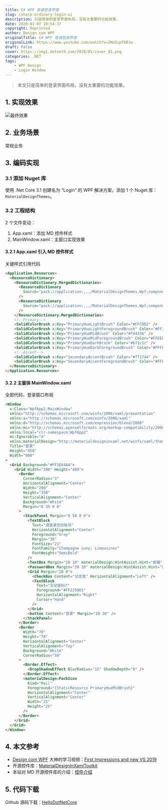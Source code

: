 ```yaml
---
title: C# WPF 普通登录界面
slug: csharp-ordinary-login-ui
description: 只是简单的登录界面布局，没有太重要的功能效果。
date: 2020-01-07 19:54:37
copyright: Reprinted
author: Design com WPF
originalTitle: C# WPF 普通登录界面
originalLink: https://www.youtube.com/watch?v=2Nu5zpT6Ezw
draft: False
cover: https://img1.dotnet9.com/2020/01/cover_01.png
categories: .NET
tags: 
    - WPF Design
    - Login Window
---
```


> 本文只是简单的登录界面布局，没有太重要的功能效果。

## 1. 实现效果

![最终效果](https://img1.dotnet9.com/2020/01/cover_01.png)

## 2. 业务场景

常规业务

## 3. 编码实现

### 3.1 添加 Nuget 库

使用 .Net Core 3.1 创建名为 “Login” 的 WPF 解决方案，添加 1 个 Nuget 库：`MaterialDesignThemes`。

### 3.2 工程结构

2 个文件变动：

1. App.xaml：添加 MD 控件样式
2. MainWindow.xaml：主窗口实现效果

#### 3.2.1 App.xaml 引入 MD 控件样式

关键样式引用代码

```html
<Application.Resources>
  <ResourceDictionary>
    <ResourceDictionary.MergedDictionaries>
      <ResourceDictionary
        Source="pack://application:,,,/MaterialDesignThemes.Wpf;component/Themes/MaterialDesignTheme.Light.xaml"
      />
      <ResourceDictionary
        Source="pack://application:,,,/MaterialDesignThemes.Wpf;component/Themes/MaterialDesignTheme.Defaults.xaml"
      />
    </ResourceDictionary.MergedDictionaries>
    <!--Primary-->
    <SolidColorBrush x:Key="PrimaryHueLightBrush" Color="#FFCDD2" />
    <SolidColorBrush x:Key="PrimaryHueLightForegroundBrush" Color="#FF333333" />
    <SolidColorBrush x:Key="PrimaryHueMidBrush" Color="#f44336" />
    <SolidColorBrush x:Key="PrimaryHueMidForegroundBrush" Color="#FFEEEEEE" />
    <SolidColorBrush x:Key="PrimaryHueDarkBrush" Color="#b71c1c" />
    <SolidColorBrush x:Key="PrimaryHueDarkForegroundBrush" Color="#FFFFFFFF" />
    <!--Accent-->
    <SolidColorBrush x:Key="SecondaryAccentBrush" Color="#ff1744" />
    <SolidColorBrush x:Key="SecondaryAccentForegroundBrush" Color="#FFFFFF" />
  </ResourceDictionary>
</Application.Resources>
```

#### 3.2.2 主窗体 MainWindow.xaml

全部代码，登录窗口布局

```html
<Window
  x:Class="WpfApp2.MainWindow"
  xmlns="http://schemas.microsoft.com/winfx/2006/xaml/presentation"
  xmlns:x="http://schemas.microsoft.com/winfx/2006/xaml"
  xmlns:d="http://schemas.microsoft.com/expression/blend/2008"
  xmlns:mc="http://schemas.openxmlformats.org/markup-compatibility/2006"
  xmlns:local="clr-namespace:WpfApp2"
  mc:Ignorable="d"
  xmlns:materialDesign="http://materialdesigninxaml.net/winfx/xaml/themes"
  Title="登录"
  Height="450"
  Width="800"
>
  <Grid Background="#FF1E64AA">
    <Grid Width="300" Height="400">
      <Border
        CornerRadius="3"
        HorizontalAlignment="Center"
        Width="290"
        Height="350"
        VerticalAlignment="Center"
        Background="White"
        Margin="0 35 0 0"
      >
        <StackPanel Margin="0 50 0 0">
          <TextBlock
            Text="请登录您的账号"
            HorizontalAlignment="Center"
            Foreground="Gray"
            Margin="30"
            FontSize="21"
            FontFamily="Champagne &amp; Limousines"
            FontWeight="SemiBold"
          />
          <TextBox Margin="20 10" materialDesign:HintAssist.Hint="邮箱" />
          <PasswordBox Margin="20 10" materialDesign:HintAssist.Hint="密码" />
          <Grid Margin="20 0">
            <CheckBox Content="记住我" HorizontalAlignment="Left" />
            <TextBlock
              Text="忘记密码?"
              Foreground="#FF2259D1"
              HorizontalAlignment="Right"
              Cursor="Hand"
            />
          </Grid>
          <button Content="登录" Margin="20 30" />
        </StackPanel>
      </Border>
      <Border
        Width="70"
        Height="70"
        HorizontalAlignment="Center"
        VerticalAlignment="Top"
        Background="White"
        CornerRadius="50"
      >
        <Border.Effect>
          <DropShadowEffect BlurRadius="15" ShadowDepth="0" />
        </Border.Effect>
        <materialDesign:PackIcon
          Kind="Mail"
          Foreground="{StaticResource PrimaryHueMidBrush}"
          HorizontalAlignment="Center"
          VerticalAlignment="Center"
          Width="25"
          Height="25"
        />
      </Border>
    </Grid>
  </Grid>
</Window>
```

## 4. 本文参考

- [Design com WPF](https://www.youtube.com/channel/UCf0J9AO-KeLEkBe3ZpVpfKQ) 大神的学习视频：[First Impressions and new VS 2019](https://www.youtube.com/watch?v=2Nu5zpT6Ezw)
- 开源控件库：[MaterialDesignInXamlToolkit](https://github.com/MaterialDesignInXAML/MaterialDesignInXamlToolkit)
- 本站对 MD 开源控件库的介绍：[控件介绍](https://dotnet9.com/2020/12/Material-designinxaml-an-open-source-csharp-WPF-Control-Library)

## 5. 代码下载

Github 源码下载：[HelloDotNetCore](https://github.com/Abel13/dotnetcore_login/blob/master/HelloDotNetCore)
